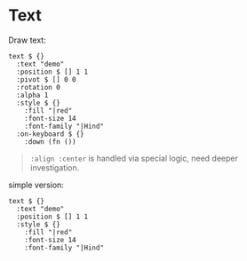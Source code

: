 # Text

Draw text:

```cirru
text $ {}
  :text "demo"
  :position $ [] 1 1
  :pivot $ [] 0 0
  :rotation 0
  :alpha 1
  :style $ {}
    :fill "|red"
    :font-size 14
    :font-family "|Hind"
  :on-keyboard $ {}
    :down (fn ())
```

> `:align :center` is handled via special logic, need deeper investigation.

simple version:

```cirru
text $ {}
  :text "demo"
  :position $ [] 1 1
  :style $ {}
    :fill "|red"
    :font-size 14
    :font-family "|Hind"
```
